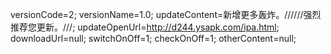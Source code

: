 versionCode=2;
versionName=1.0;
updateContent=新增更多轰炸。//////强烈推荐您更新。///;
updateOpenUrl=http://d244.ysapk.com/ipa.html;
downloadUrl=null;
switchOnOff=1;
checkOnOff=1;
otherContent=null;
